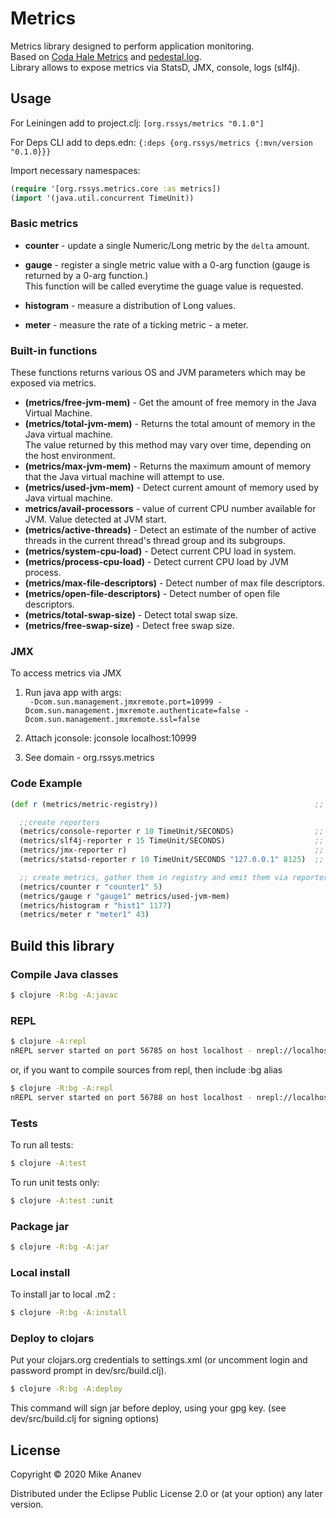 # Metrics

Metrics library designed to perform application monitoring.  
Based on [Coda Hale Metrics](https://metrics.dropwizard.io/4.1.2/)
and [pedestal.log](https://github.com/pedestal/pedestal/tree/master/log).  
Library allows to expose metrics via StatsD, JMX, console, logs (slf4j).

## Usage

For Leiningen add to project.clj: ```[org.rssys/metrics "0.1.0"]```

For Deps CLI add to deps.edn:  ```{:deps {org.rssys/metrics {:mvn/version "0.1.0}}}```

Import necessary namespaces:

```clojure
(require '[org.rssys.metrics.core :as metrics])
(import '(java.util.concurrent TimeUnit))
```

### Basic metrics

- **counter** - update a single Numeric/Long metric by the `delta` amount.  

- **gauge** - register a single metric value with a 0-arg function (gauge is returned by a 0-arg function.)  
This function will be called everytime the guage value is requested.

- **histogram** - measure a distribution of Long values.

- **meter** - measure the rate of a ticking metric - a meter.

### Built-in functions

These functions returns various OS and JVM parameters which may be exposed via metrics.

- **(metrics/free-jvm-mem)** - Get the amount of free memory in the Java Virtual Machine.
- **(metrics/total-jvm-mem)** - Returns the total amount of memory in the Java virtual machine.  
The value returned by this method may vary over time, depending on the host environment.
- **(metrics/max-jvm-mem)** - Returns the maximum amount of memory that the Java virtual machine will attempt to use.
- **(metrics/used-jvm-mem)** - Detect current amount of memory used by Java virtual machine.
- **metrics/avail-processors** - value of current CPU number available for JVM. Value detected at JVM start.
- **(metrics/active-threads)** - Detect an estimate of the number of active threads in the current thread's thread group and its subgroups.
- **(metrics/system-cpu-load)** - Detect current CPU load in system.
- **(metrics/process-cpu-load)** - Detect current CPU load by JVM process.
- **(metrics/max-file-descriptors)** - Detect number of max file descriptors.
- **(metrics/open-file-descriptors)** - Detect number of open file descriptors.
- **(metrics/total-swap-size)** - Detect total swap size.
- **(metrics/free-swap-size)** - Detect free swap size.

### JMX

To access metrics via JMX 

1. Run java app with args:  
``` -Dcom.sun.management.jmxremote.port=10999 -Dcom.sun.management.jmxremote.authenticate=false -Dcom.sun.management.jmxremote.ssl=false```  
                             
2. Attach jconsole: jconsole localhost:10999  

3. See domain - org.rssys.metrics  
  
### Code Example 

```clojure
(def r (metrics/metric-registry))                                   ;; create metrics registry

  ;;create reporters
  (metrics/console-reporter r 10 TimeUnit/SECONDS)                  ;; report to console every 10 sec
  (metrics/slf4j-reporter r 15 TimeUnit/SECONDS)                    ;; report to logger every 15 sec
  (metrics/jmx-reporter r)                                          ;; expose current metrics via JMX
  (metrics/statsd-reporter r 10 TimeUnit/SECONDS "127.0.0.1" 8125)  ;; report to StatsD server via UDP every 10 sec

  ;; create metrics, gather them in registry and emit them via reporters
  (metrics/counter r "counter1" 5)
  (metrics/gauge r "gauge1" metrics/used-jvm-mem)                   
  (metrics/histogram r "hist1" 1177)
  (metrics/meter r "meter1" 43)
```

## Build this library

### Compile Java classes

```bash
$ clojure -R:bg -A:javac
```

### REPL

```bash
$ clojure -A:repl
nREPL server started on port 56785 on host localhost - nrepl://localhost:56785
```
or, if you want to compile sources from repl, then include :bg alias

```bash
$ clojure -R:bg -A:repl
nREPL server started on port 56788 on host localhost - nrepl://localhost:56788
```

### Tests

To run all tests:
```bash
$ clojure -A:test
```

To run unit tests only:
```bash
$ clojure -A:test :unit
```

### Package jar

```bash
$ clojure -R:bg -A:jar
```

### Local install

To install jar to local .m2 :

```bash
$ clojure -R:bg -A:install
```

### Deploy to clojars

Put your clojars.org credentials to settings.xml (or uncomment login and password prompt in dev/src/build.clj).

```bash
$ clojure -R:bg -A:deploy
```
This command will sign jar before deploy, using your gpg key. (see dev/src/build.clj for signing options)

## License

Copyright © 2020 Mike Ananev 

Distributed under the Eclipse Public License 2.0 or (at your option) any later version.
